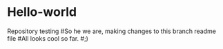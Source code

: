 # Hello-world
Repository testing
#So he we are, making changes to this branch readme file
#All looks cool so far.
#;)
